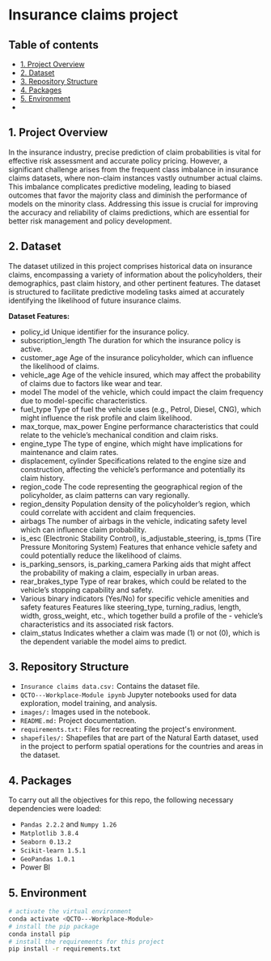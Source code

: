 # Insurance claims project


## Table of contents
* [1. Project Overview](#project-description)
* [2. Dataset](#dataset)
* [3. Repository Structure](#Repository-Structure)
* [4. Packages](#Packages)
* [5. Environment](#Environment)
* 
## 1. Project Overview <a class="anchor" id="project-description"></a>
In the insurance industry, precise prediction of claim probabilities is vital for effective risk assessment and accurate policy pricing. However, a significant challenge arises from the frequent class imbalance in insurance claims datasets, where non-claim instances vastly outnumber actual claims. This imbalance complicates predictive modeling, leading to biased outcomes that favor the majority class and diminish the performance of models on the minority class. Addressing this issue is crucial for improving the accuracy and reliability of claims predictions, which are essential for better risk management and policy development.

## 2. Dataset <a class="anchor" id="dataset"></a>
The dataset utilized in this project comprises historical data on insurance claims, encompassing a variety of information about the policyholders, their demographics, past claim history, and other pertinent features. The dataset is structured to facilitate predictive modeling tasks aimed at accurately identifying the likelihood of future insurance claims.

**Dataset Features:**
- policy_id	Unique identifier for the insurance policy.
- subscription_length	The duration for which the insurance policy is active.
- customer_age	Age of the insurance policyholder, which can influence the likelihood of claims.
- vehicle_age	Age of the vehicle insured, which may affect the probability of claims due to factors like wear and tear.
- model	The model of the vehicle, which could impact the claim frequency due to model-specific characteristics.
- fuel_type	Type of fuel the vehicle uses (e.g., Petrol, Diesel, CNG), which might influence the risk profile and claim likelihood.
- max_torque, max_power	Engine performance characteristics that could relate to the vehicle’s mechanical condition and claim risks.
- engine_type	The type of engine, which might have implications for maintenance and claim rates.
- displacement, cylinder	Specifications related to the engine size and construction, affecting the vehicle’s performance and potentially its claim history.
- region_code	The code representing the geographical region of the policyholder, as claim patterns can vary regionally.
- region_density	Population density of the policyholder’s region, which could correlate with accident and claim frequencies.
- airbags	The number of airbags in the vehicle, indicating safety level which can influence claim probability.
- is_esc (Electronic Stability Control), is_adjustable_steering, is_tpms (Tire Pressure Monitoring System)	Features that enhance vehicle safety and could potentially reduce the likelihood of claims.
- is_parking_sensors, is_parking_camera	Parking aids that might affect the probability of making a claim, especially in urban areas.
- rear_brakes_type	Type of rear brakes, which could be related to the vehicle’s stopping capability and safety.
- Various binary indicators (Yes/No) for specific vehicle amenities and safety features	Features like steering_type, turning_radius, length, width, gross_weight, etc., which together build a profile of the - vehicle’s characteristics and its associated risk factors.
- claim_status	Indicates whether a claim was made (1) or not (0), which is the dependent variable the model aims to predict.

## 3. Repository Structure <a class="anchor" id="packages"></a>

- `Insurance claims data.csv:` Contains the dataset file.
- `QCTO---Workplace-Module ipynb` Jupyter notebooks used for data exploration, model training, and analysis.
- `images/:` Images used in the notebook.
- `README.md:` Project documentation.
- `requirements.txt:` Files for recreating the project's environment.
- `shapefiles/:` Shapefiles that are part of the Natural Earth dataset, used in the project to perform spatial operations for the countries and areas in the dataset.

## 4. Packages <a class="anchor" id="packages"></a>

To carry out all the objectives for this repo, the following necessary dependencies were loaded:
+ `Pandas 2.2.2` and `Numpy 1.26`
+ `Matplotlib 3.8.4`
+ `Seaborn 0.13.2`
+ `Scikit-learn 1.5.1`
+ `GeoPandas 1.0.1`
+ Power BI

## 5. Environment <a class="anchor" id="environment"></a>

```bash
# activate the virtual environment
conda activate <QCTO---Workplace-Module>
# install the pip package
conda install pip
# install the requirements for this project
pip install -r requirements.txt
```
